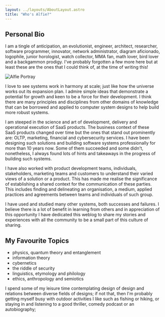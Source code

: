```yaml
---
layout: ../layouts/AboutLayout.astro
title: "Who's Alfie?"
---
```


## Personal Bio

I am a tingle of anticipation, an evolutionist, engineer, architect, researcher,
software programmer, innovator, network administrator, diagram aficionado, logophile,
junior horologist, watch collector, MMA fan, math lover, bird lover and a backgammon prodigy.
I've probably forgotten a few more here but at least these are the ones that I could think of,
at the time of writing this!

<div>
  <img src="/assets/extend/me.jpg" class="sm:w-1/2 mx-auto" alt="Alfie Portray">
</div>

I love to see systems work in harmony at scale; just like how the universe works
out its expansion plan. I admire simple ideas that demonstrate a potential for growth and
keen to be a force for their development. I think there are many principles and disciplines
from other domains of knowledge that can be borrowed and applied to computer system designs
to help build more robust systems.

I am steeped in the science and art of development, delivery and operational execution of SaaS products.
The business context of these SaaS products changed over time but the ones that stand out prominently are: OLTP, marketing,
financial and cybersecurity services. I have been designing such solutions and building software systems professionally
for more than 10 years now. Some of them succeeded and some didn't, nonetheless, I always found lots of hints and
takeaways in the progress of building such systems.

I have also worked with product development teams, individuals, stakeholders, marketing teams and customers to understand
their varied views of a solution or a product. This has made me realise the significance of establishing a shared context
for the communication of these parties. This includes finding and delineating an organisation, a medium, applied practices
and agreements between teams and individuals of such group.

I have used and studied many other systems, both successes and failures. I believe there is a lot of benefit
in learning from others and in appreciation of this opportunity I have dedicated this weblog to share my stories
and experiences with all the community to be a small part of this culture of sharing.

## My Favourite Topics

- physics, quantum theory and entanglement
- information theory
- cybernetics
- the riddle of security
- linguistics, etymology and philology
- ethics, anthropology and semiotics

I spend some of my leisure time contemplating design of design and relations between diverse fields of designs; if not that,
then I'm probably getting myself busy with outdoor activities I like such as fishing or hiking, or staying in and listening to a good thriller, comedy podcast or an autobiography;
